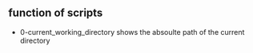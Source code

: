 ## function of scripts

- 0-current_working_directory shows the absoulte path of the current directory


